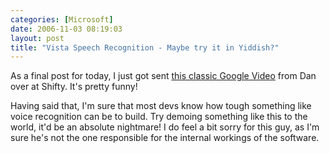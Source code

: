 ```yaml
---
categories: [Microsoft]
date: 2006-11-03 08:19:03
layout: post
title: "Vista Speech Recognition - Maybe try it in Yiddish?"
---
```

As a final post for today, I just got sent <a href="http://video.google.com/videoplay?docid=-1123221217782777472" title="Windows Vista Speech Recognition Demo Gone Awry - Google Video" target="_blank">this classic Google Video</a> from Dan over at Shifty. It's pretty funny!

Having said that, I'm sure that most devs know how tough something like voice recognition can be to build.  Try demoing something like this to the world, it'd be an absolute nightmare! I do feel a bit sorry for this guy, as I'm sure he's not the one responsible for the internal workings of the software.
